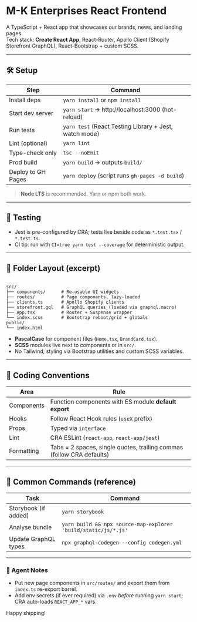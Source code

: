 # M-K Enterprises React Frontend

A TypeScript + React app that showcases our brands, news, and landing pages.  
Tech stack: **Create React App**, React-Router, Apollo Client (Shopify Storefront GraphQL), React-Bootstrap + custom SCSS.

---

## 🛠️ Setup

| Step | Command |
|------|---------|
| Install deps | `yarn install` or `npm install` |
| Start dev server | `yarn start` → http://localhost:3000 (hot-reload) |
| Run tests | `yarn test` (React Testing Library + Jest, watch mode) |
| Lint (optional) | `yarn lint` |
| Type-check only | `tsc --noEmit` |
| Prod build | `yarn build` → outputs `build/` |
| Deploy to GH Pages | `yarn deploy` (script runs `gh-pages -d build`) |

> **Node LTS** is recommended. Yarn or npm both work.

---

## 🧪 Testing

- Jest is pre-configured by CRA; tests live beside code as `*.test.tsx` / `*.test.ts`.
- CI tip: run with `CI=true yarn test --coverage` for deterministic output.

---

## 📁 Folder Layout (excerpt)

```

src/
├── components/      # Re-usable UI widgets
├── routes/          # Page components, lazy-loaded
├── clients.ts       # Apollo Shopify clients
├── storefront.gql   # GraphQL queries (loaded via graphql.macro)
├── App.tsx          # Router + Suspense wrapper
└── index.scss       # Bootstrap reboot/grid + globals
public/
└── index.html

```

- **PascalCase** for component files (`Home.tsx`, `BrandCard.tsx`).
- **SCSS** modules live next to components or in `src/`.
- No Tailwind; styling via Bootstrap utilities and custom SCSS variables.

---

## 📝 Coding Conventions

| Area | Rule |
|------|------|
| Components | Function components with ES module **default export** |
| Hooks | Follow React Hook rules (`useX` prefix) |
| Props | Typed via `interface` |
| Lint | CRA ESLint (`react-app`, `react-app/jest`) |
| Formatting | Tabs = 2 spaces, single quotes, trailing commas (follow CRA defaults) |

---

## 🔧 Common Commands (reference)

| Task | Command |
|------|---------|
| Storybook (if added) | `yarn storybook` |
| Analyse bundle | `yarn build && npx source-map-explorer 'build/static/js/*.js'` |
| Update GraphQL types | `npx graphql-codegen --config codegen.yml` |

---

### 🤖 Agent Notes

- Put new page components in `src/routes/` and export them from `index.ts` re-export barrel.  
- Add env secrets (if ever required) via `.env` *before* running `yarn start`; CRA auto-loads `REACT_APP_*` vars.

Happy shipping!

